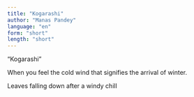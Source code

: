 ```yaml
---
title: "Kogarashi"
author: "Manas Pandey"
language: "en"
form: "short"
length: "short"
---
```

“Kogarashi”

When you feel the cold wind that signifies the arrival of winter.


Leaves falling down after a windy chill